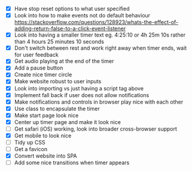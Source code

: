- [x] Have stop reset options to what user specified
- [x] Look into how to make events not do default behaviour https://stackoverflow.com/questions/128923/whats-the-effect-of-adding-return-false-to-a-click-event-listener
- [x] Look into having a smaller timer text eg. 4:25:10 or 4h 25m 10s rather than 4 hours 25 minutes 10 seconds
- [x] Don't switch between rest and work right away when timer ends, wait for user feedback
- [x] Get audio playing at the end of the timer
- [x] Add a pause button
- [x] Create nice timer circle
- [x] Make website robust to user inputs
- [x] Look into importing vs just having a script tag above
- [x] Implement fall back if user does not allow notifications
- [x] Make notifications and controls in browser play nice with each other
- [x] Use class to encapsulate the timer
- [x] Make start page look nice
- [x] Center up timer page and make it look nice
- [ ] Get safari (iOS) working, look into broader cross-browser support
- [x] Get mobile to look nice
- [ ] Tidy up CSS
- [ ] Get a favicon
- [x] Convert website into SPA
- [ ] Add some nice transitions when timer appears
